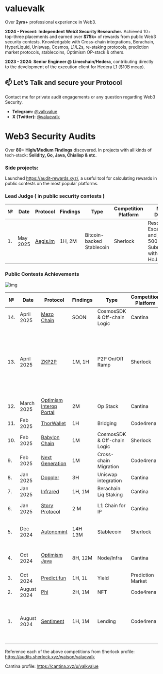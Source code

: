 # valuevalk

Over **2yrs+** professional experience in Web3. 

**2024 - Present**: **Independent Web3 Security Researcher.** Achieved 10+ top-three placements and earned over **$75k+** of rewards from public Web3 security contests.
Knowledgable with Cross-chain integrations, Berachain, HyperLiquid, Uniswap, Cosmos, L1/L2s, re-staking protocols, prediction market protocols, stablecoins, Optimism OP-stack & others. 

**2023 - 2024**: **Senior Engineer @ Limechain/Hedera**, contributing directly to the development of the execution client for Hedera L1 ($10B mcap).

## 📫 Let’s Talk and secure your Protocol
Contact me for private audit engagements or any question regarding Web3 Security.
- **Telegram:** [@valkvalue](https://t.me/valkvalue)  
- **X (Twitter):** [@valuevalk](https://x.com/valuevalk)  


# Web3 Security Audits

Over **80+ High/Medium Findings** discovered. In projects with all kinds of tech-stack: **Solidity, Go, Java, Chialisp & etc.**

### Side projects: 
Launched https://audit-rewards.xyz/, a useful tool for calculating rewards in public contests on the most popular platforms.

### Lead Judge ( in public security contests )

| № | Date | Protocol |  Findings | Type | Competition Platform | More Details |
|--------|----------|------|-----------|------|------|------|
| 1. | May 2025 | [Aegis.im](https://audits.sherlock.xyz/contests/799?filter=questions) | 1H, 2M | Bitcoin-backed Stablecoin | Sherlock | Resolved 20 Escalations and judged 500+ Submissions with the HoJ. 
### Public Contests Achievements  

![img](https://i.imgur.com/64ke9aG.png)

| № | Date | Protocol |  Findings | Type | Competition Platform | More Details |
|--------|----------|------|-----------|------|------|------|
| 14. | April 2025 | [Mezo Chain](https://cantina.xyz/competitions/e757364c-1f68-4ec5-94f6-c6b3c2e80c6d) | SOON | CosmosSDK & Off-chain Logic | Cantina | SOON |
| 13. | April 2025 | [ZKP2P](https://audits.sherlock.xyz/contests/805?filter=questions) | 1M, 1H | P2P On/Off Ramp | Sherlock | 🥉 place + Very creative **live** solo Crit with the off-chain infra, it was deemed OOS |
| 12. | March 2025 | [Optimism Interop Portal](https://cantina.xyz/competitions/44b385bf-e51a-4e6c-b3a8-adbbe24d16e1) | 2M | Op Stack  | Cantina | 🥇 place |
| 11. | Feb 2025 | [ThorWallet](https://code4rena.com/reports/2025-02-thorwallet) | 1H | Bridging |  Code4rena | 🥉 place |
| 10.  | Feb 2025 | [Babylon Chain](https://audits.sherlock.xyz/contests/677?filter=questions) | 1M | CosmosSDK & Off-chain Logic | Sherlock |🥉 place / 1 Solo Med / |
| 9. | Feb 2025 | [Next Generation](https://code4rena.com/audits/2025-01-next-generation) | 1M | Cross-chain Migration | Code4rena | 🥇 place |
| 8.  | Jan 2025 | [Doppler](https://cantina.xyz/competitions/57b00aab-8f8b-4d62-9378-41b6460ce6aa) | 3H | Uniswap integration |  Cantina | Top 10 |
| 7.  | Jan 2025 | [Infrared](https://cantina.xyz/competitions/ac5f64e6-3bf2-4269-bbb0-4bcd70425a1d) | 1H, 1M | Berachain Liq Staking | Cantina | Top 20 |
| 6.  | Jan 2025 | [Story Protocol](https://cantina.xyz/code/0561defa-eeb2-4a74-8884-5d7a873afa58/README.md) | 2 М | L1 Chain for IP | Cantina | Тop 25 / 1 Solo Med / |
| 5.  | Dec 2024 | [Autonomint](https://audits.sherlock.xyz/contests/569?filter=questions) | 14H 13M | Stablecoin | Sherlock | 🥉 place, 27 H/M issues found |
| 4.  | Oct 2024 | [Optimism Java](https://cantina.xyz/competitions/cb538ed2-6770-4646-a32b-610b62d9a34c)  | 8H, 12M | Node/Infra | Cantina | 🥈 place / 12 solo issues / |
| 3.  | Oct 2024 | [Predict.fun](https://audits.sherlock.xyz/contests/561) | 1H, 1L | Yield | Prediction Market | 🥉 place |
| 2. | August 2024 | [Phi](https://code4rena.com/audits/2024-08-phi) |  2H, 1M | NFT | Code4rena| Top 12 |
| 1. | August 2024 | [Sentiment](https://audits.sherlock.xyz/contests/349) | 1H, 1M | Lending | Code4rena | 🥈 place / 1 Solo Med + complex low-dup High / |

Reference each of the above competitions from Sherlock profile: https://audits.sherlock.xyz/watson/valuevalk

Cantina profile: https://cantina.xyz/u/valkvalue 
